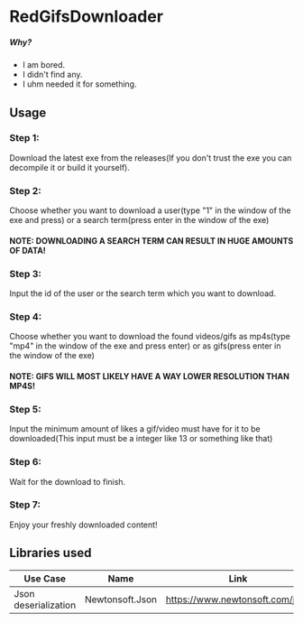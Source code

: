 # RedGifsDownloader

##### Why?
- I am bored.
- I didn't find any.
- I uhm needed it for something.


## Usage

### Step 1:
Download the latest exe from the releases(If you don't trust the exe you can decompile it or build it yourself).

### Step 2:
Choose whether you want to download a user(type "1" in the window of the exe and press) or a search term(press enter in the window of the exe)
#### NOTE: DOWNLOADING A SEARCH TERM CAN RESULT IN HUGE AMOUNTS OF DATA!

### Step 3:
Input the id of the user or the search term which you want to download.

### Step 4:
Choose whether you want to download the found videos/gifs as mp4s(type "mp4" in the window of the exe and press enter) or as gifs(press enter in the window of the exe)
#### NOTE: GIFS WILL MOST LIKELY HAVE A WAY LOWER RESOLUTION THAN MP4S!

### Step 5:
Input the minimum amount of likes a gif/video must have for it to be downloaded(This input must be a integer like 13 or something like that)

### Step 6:
Wait for the download to finish.

### Step 7:
Enjoy your freshly downloaded content!



## Libraries used
| Use Case | Name | Link |
| ------ | ------ | ------ |
| Json deserialization | Newtonsoft.Json | https://www.newtonsoft.com/json |
